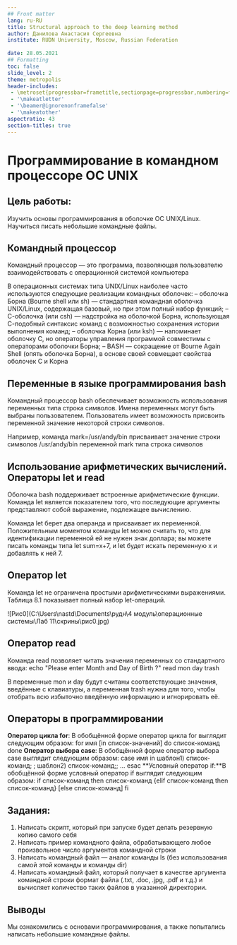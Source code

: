 ```yaml
---
## Front matter
lang: ru-RU
title: Structural approach to the deep learning method
author: Данилова Анастасия Сергеевна
institute: RUDN University, Moscow, Russian Federation
	
date: 28.05.2021
## Formatting
toc: false
slide_level: 2
theme: metropolis
header-includes: 
 - \metroset{progressbar=frametitle,sectionpage=progressbar,numbering=fraction}
 - '\makeatletter'
 - '\beamer@ignorenonframefalse'
 - '\makeatother'
aspectratio: 43
section-titles: true
---
```


# Программирование в командном процессоре ОС UNIX

## Цель работы:

Изучить основы программирования в оболочке ОС UNIX/Linux. Научиться писать небольшие командные файлы.



## Командный процессор

Командный процессор  — это программа, позволяющая пользователю взаимодействовать с операционной системой компьютера

В операционных системах типа UNIX/Linux наиболее часто используются следующие реализации командных оболочек:
– оболочка Борна (Bourne shell или sh) — стандартная командная оболочка UNIX/Linux, содержащая базовый, но при этом полный набор функций; 
– С-оболочка (или csh) — надстройка на оболочкой Борна, использующая С-подобный синтаксис команд с возможностью сохранения истории выполнения команд; 
– оболочка Корна (или ksh) — напоминает оболочку С, но операторы управления программой совместимы с операторами оболочки Борна; 
– BASH — сокращение от Bourne Again Shell (опять оболочка Борна), в основе своей совмещает свойства оболочек С и Корна 

## Переменные в языке программирования bash

Командный процессор bash обеспечивает возможность использования переменных типа строка символов. Имена переменных могут быть выбраны пользователем. Пользователь имеет возможность присвоить переменной значение некоторой строки символов. 

Например, команда mark=/usr/andy/bin присваивает значение строки символов /usr/andy/bin переменной mark типа строка символов

## Использование арифметических вычислений. Операторы let и read

Оболочка bash поддерживает встроенные арифметические функции. Команда let является показателем того, что последующие аргументы представляют собой выражение, подлежащее вычислению.

Команда let берет два операнда и присваивает их переменной. Положительным моментом команды let можно считать то, что для идентификации переменной ей не нужен знак доллара; вы можете писать команды типа let sum=x+7, и let будет искать переменную x и добавлять к ней 7.

## Оператор let

Команда let не ограничена простыми арифметическими выражениями. Таблица 8.1 показывает полный набор let-операций.

![Рис0](C:\Users\nastd\Documents\рудн\4 модуль\операционные системы\Лаб 11\скрины\рис0.jpg)



## Оператор read

Команда read позволяет читать значения переменных со стандартного ввода: echo "Please enter Month and Day of Birth ?" read mon day trash

 В переменные mon и day будут считаны соответствующие значения, введённые с клавиатуры, а переменная trash нужна для того, чтобы отобрать всю избыточно введённую информацию и игнорировать её.

## Операторы в программировании

**Оператор цикла for**: В обобщённой форме оператор цикла for выглядит следующим образом: for имя [in список-значений]
 do список-команд 
done
**Оператор выбора case**: В обобщённой форме оператор выбора case выглядит следующим образом: case имя in 
шаблон1) список-команд; ;
шаблон2) список-команд;; 
... 
esac
**Условный оператор if:**В обобщённой форме условный оператор if выглядит следующим образом: if список-команд 
then список-команд 
{elif список-команд 
then список-команд} 
[else список-команд] 
fi

## Задания:

1. Написать скрипт, который при запуске будет делать резервную копию самого себя
2. Написать пример командного файла, обрабатывающего любое произвольное число аргументов командной строки
3. Написать командный файл — аналог команды ls (без использования самой этой команды и команды dir)
4. Написать командный файл, который получает в качестве аргумента командной строки формат файла (.txt, .doc, .jpg, .pdf и т.д.) и вычисляет количество таких файлов в указанной директории. 

## Выводы

Мы ознакомились с основами программирования, а также попытались написать небольшие командные файлы.

